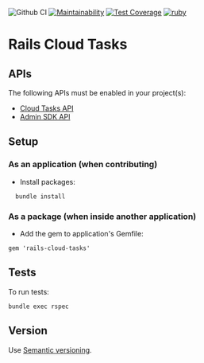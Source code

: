 ![Github CI](https://github.com/flamingo-run/rails-cloud-tasks/workflows/Github%20CI/badge.svg)
[![Maintainability](https://api.codeclimate.com/v1/badges/00d8532b0dd6a345474a/maintainability)](https://codeclimate.com/github/flamingo-run/rails-cloud-tasks/maintainability)
[![Test Coverage](https://api.codeclimate.com/v1/badges/00d8532b0dd6a345474a/test_coverage)](https://codeclimate.com/github/flamingo-run/rails-cloud-tasks/test_coverage)
[![ruby](https://img.shields.io/badge/ruby-2.7-red.svg)]()

# Rails Cloud Tasks

## APIs

The following APIs must be enabled in your project(s):

- [Cloud Tasks API](https://console.cloud.google.com/marketplace/product/google/cloudtasks.googleapis.com)
- [Admin SDK API](https://console.cloud.google.com/marketplace/product/google/admin.googleapis.com)

## Setup

### As an application (when contributing)

- Install packages:

```
  bundle install
```

### As a package (when inside another application)

- Add the gem to application's Gemfile:
```
gem 'rails-cloud-tasks'
```

## Tests

To run tests:

```
bundle exec rspec
```


## Version

Use [Semantic versioning](https://semver.org/).
